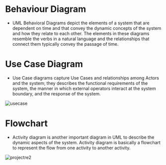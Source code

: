 # Behaviour Diagram
* UML Behavioral Diagrams depict the elements of a system that are dependent on time and that convey the dynamic concepts of the system and how they relate to each other. The elements in these diagrams resemble the verbs in a natural language and the relationships that connect them typically convey the passage of time.

# Use Case Diagram
* Use Case diagrams capture Use Cases and relationships among Actors and the system; they describes the functional requirements of the system, the manner in which external operators interact at the system boundary, and the response of the system.

![usecase](https://user-images.githubusercontent.com/101312499/160796754-5845ae33-815b-4791-b6dd-94cbd225cead.png)

# Flowchart
* Activity diagram is another important diagram in UML to describe the dynamic aspects of the system. Activity diagram is basically a flowchart to represent the flow from one activity to another activity.


![projectre2](https://user-images.githubusercontent.com/101312499/160797077-428cbb6b-5557-4319-9bde-e05c3ef6222a.png)
